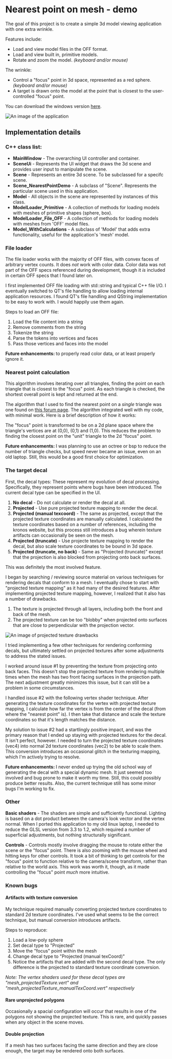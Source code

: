 # Nearest point on mesh - demo
The goal of this project is to create a simple 3d model viewing application with one extra wrinkle.

Features include:
- Load and view model files in the OFF format.
- Load and view built in, primitive models.
- Rotate and zoom the model. <i>(keyboard and/or mouse)</i>

The wrinkle:
- Control a "focus" point in 3d space, represented as a red sphere. <i>(keyboard and/or mouse)</i>
- A target is drawn onto the model at the point that is closest to the user-controlled "focus" point.

You can download the windows version [here](https://github.com/jon-heard/Nearest-point-on-mesh-demo/raw/master/build/Nearest-point-on-mesh-demo_win64.zip).

![An image of the application](readme_screen01.png?raw=true "The application")

## Implementation details

### C++ class list:
- <b>MainWindow</b> - The overarching UI controller and container.
- <b>SceneUi</b> - Represents the UI widget that draws the 3d scene and provides user input to manipulate the scene.
- <b>Scene</b> - Represents an entire 3d scene.  To be subclassed for a specifc scene.
- <b>Scene_NearestPointDemo</b> - A subclass of "Scene".  Represents the particular scene used in this application.
- <b>Model</b> - All objects in the scene are represented by instances of this class.
- <b>ModelLoader_Primitive</b> - A collection of methods for loading models with meshes of primitive shapes (sphere, box).
- <b>ModelLoader_File_OFF</b> - A collection of methods for loading models with meshes from 'OFF' model files.
- <b>Model_WithCalculations</b> - A subclass of 'Model' that adds extra functionality, useful for the application's 'mesh' model.

### File loader
The file loader works with the majority of OFF files, with convex faces of arbitrary vertex counts.  It does <i>not</i> work with color data.  Color data was not part of the OFF specs referenced during development, though it <i>is</i> included in certain OFF specs that I found later on.

I first implemented OFF file loading with std::string and typical C++ file I/O.  I eventually switched to QT's file handling to allow loading internal application resources.  I found QT's file handling and QString implementation to be easy to work with.  I would happily use them again.

Steps to load an OFF file:
1) Load the file content into a string
2) Remove comments from the string
3) Tokenize the string
4) Parse the tokens into vertices and faces
5) Pass those vertices and faces into the model

<b>Future enhancements: </b> to properly read color data, or at least properly ignore it.

### Nearest point calculation
This algorithm involves iterating over all triangles, finding the point on each triangle that is closest to the "focus" point.  As each triangle is checked, the shortest overall point is kept and returned at the end.

The algorithm that I used to find the nearest point on a <i>single</i> triangle was one found on <a href='https://www.gamedev.net/forums/topic/552906-closest-point-on-triangle/' target='_blank'>this forum page</a>.  The algorithm integrated well with my code, with minimal work.  Here is a brief description of how it works:

The "focus" point is transformed to be on a 2d plane space where the triangle's vertices are at (0,0), (0,1) and (1,0).  This reduces the problem to finding the closest point on the "unit" triangle to the 2d "focus" point.

<b>Future enhancements: </b>I was planning to use an octree or bsp to reduce the number of triangle checks, but speed never became an issue, even on an old laptop.  Still, this would be a good first choice for optimization.

### The target decal

First, the decal types: These represent my evolution of decal processing.  Specifically, they represent points where bugs have been introduced.  The current decal type can be specified in the UI.
1) <b>No decal</b> - Do not calculate or render the decal at all.
2) <b>Projected</b> - Use pure projected texture mapping to render the decal.
3) <b>Projected (manual texcoord)</b> - The same as projected, except that the projected texture coordinates are manually calculated.  I calculated the texture coordinates based on a number of references, including the kronos website, but this process still introduces a bug wherein texture artifacts can occasionally be seen on the mesh.
4) <b>Projected (truncate)</b> - Use projecte texture mapping to render the decal, but also scale texture coordinates to be bound in 3d space.
5) <b>Projected (truncate, no back)</b> - Same as "Projected (truncate)" except that the projection is also blocked from projecting onto back surfaces.

This was definitely the most involved feature.

I began by searching / reviewing source material on various techniques for rendering decals that conform to a mesh.  I eventually chose to start with "projected texture mapping" as it had many of the desired features.
After implementing projected texture mapping, however, I realized that it also has a number of drawbacks.
1) The texture is projected through all layers, including both the front and back of the mesh.
2) The projected texture can be too "blobby" when projected onto surfaces that are close to perpendicular with the projection vector.

![An image of projected texture drawbacks](readme_screen02.png?raw=true "Projected texture mapping drawbacks")

I tried implementing a few other techniques for rendering conforming decals, but ultimately settled on projected textures after some adjustments to address the stated issues.

I worked around issue #1 by preventing the texture from projecting onto back faces.  This doesn't stop the projected texture from rendering multiple times when the mesh has two front facing surfaces in the projection path.  The next adjustment greatly minimizes this issue, but it can still be a problem in some circumstances.

I handled issue #2 with the following vertex shader technique.  After generating the texture coordinates for the vertex with projected texture mapping, I calculate how far the vertex is from the center of the decal (from where the "nearest point" is).  I then take that distance and scale the texture coordinates so that it's length matches the distance.

My solution to issue #2 had a startlingly positive impact, and was the primary reason that I ended up staying with projected textures for the decal.  It isn't perfect, however.  I needed to turn the projected texture coordinates (vec4) into normal 2d texture coordinates  (vec2) to be able to scale them.  This conversion introduces an occasional glitch in the texturing mapping, which I'm actively trying to resolve.

<b>Future enhancements: </b> I never ended up trying the old school way of generating the decal with a special dynamic mesh.  It just seemed too involved and bug prone to make it worth my time.  Still, this could possibly produce better results.
Also, the current technique still has some minor bugs I'm working to fix.

### Other

<b>Basic shaders</b> - The shaders are simple and sufficiently functional.  Lighting is based on a dot product between the camera's look vector and the vertex normal.  When I ported this application to my old linux laptop, I needed to reduce the GLSL version from 3.3 to 1.2, which required a number of superficial adjustments, but nothing structurally significant.

<b>Controls</b> - Controls mostly involve dragging the mouse to rotate either the scene or the "focus" point.  There is also zooming with the mouse wheel and hitting keys for other controls.  It took a bit of thinking to get controls for the "focus" point to function relative to the camera/scene transform, rather than relative to the world axis.  This work was worth it, though, as it made controlling the "focus" point <i>much</i> more intuitive.

### Known bugs

#### Artifacts with texture conversion
My technique required manually converting projected texture coordinates to standard 2d texture coordinates.  I've used what seems to be the correct technique, but manual conversion introduces artifacts.

Steps to reproduce:
1) Load a low-poly sphere
2) Set decal type to "Projected"
3) Move the "focus" point within the mesh
4) Change decal type to "Projected (manual texCoord)"
5) Notice the artifacts that are added with the second decal type.  The only difference is the projected to standard texture coordinate conversion.

<i>Note: The vertex shaders used for these decal types are "mesh_projectedTexture.vert" and "mesh_projectedTexture_manualTexCoord.vert" respectively</i>

#### Rare unprojected polygons

Occasionally a spacial configuration will occur that results in one of the polygons not showing the projected texture.  This is rare, and quickly passes when any object in the scene moves.

#### Double projection

If a mesh has two surfaces facing the same direction and they are close enough, the target may be rendered onto both surfaces.
